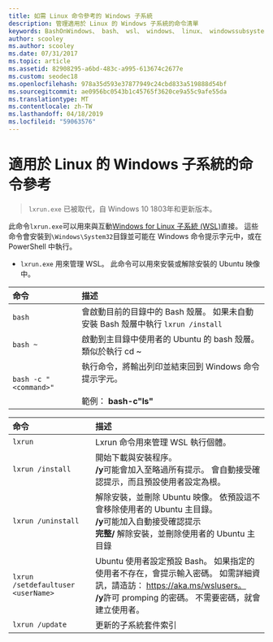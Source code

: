 ```yaml
---
title: 如需 Linux 命令參考的 Windows 子系統
description: 管理適用於 Linux 的 Windows 子系統的命令清單
keywords: BashOnWindows、 bash、 wsl、 windows、 linux、 windowssubsystem、 ubuntu 的 windows 子系統
author: scooley
ms.author: scooley
ms.date: 07/31/2017
ms.topic: article
ms.assetid: 82908295-a6bd-483c-a995-613674c2677e
ms.custom: seodec18
ms.openlocfilehash: 978a35d593e37877949c24cbd833a519888d54bf
ms.sourcegitcommit: ae0956bc0543b1c45765f3620ce9a55c9afe55da
ms.translationtype: MT
ms.contentlocale: zh-TW
ms.lasthandoff: 04/18/2019
ms.locfileid: "59063576"
---
```

# <a name="command-reference-for-windows-subsystem-for-linux"></a>適用於 Linux 的 Windows 子系統的命令參考

> `lxrun.exe` 已被取代，自 Windows 10 1803年和更新版本。

此命令`lxrun.exe`可以用來與互動[Windows for Linux 子系統 (WSL)](https://msdn.microsoft.com/en-us/commandline/wsl/faq#what-windows-subsystem-for-linux-wsl-)直接。  這些命令會安裝到`\Windows\System32`目錄並可能在 Windows 命令提示字元中，或在 PowerShell 中執行。

* `lxrun.exe` 用來管理 WSL。  此命令可以用來安裝或解除安裝的 Ubuntu 映像中。


| 命令                     | 描述                     |
|:----------------------------|:---------------------------|
| `bash`                      | 會啟動目前的目錄中的 Bash 殼層。  如果未自動安裝 Bash 殼層中執行 `lxrun /install` |
| `bash ~`                    | 啟動到主目錄中使用者的 Ubuntu 的 bash 殼層。  類似於執行 cd ~            |
| `bash -c "<command>"`       | 執行命令，將輸出列印並結束回到 Windows 命令提示字元。 <br/> <br/> 範例： **bash-c"ls"** |

<p>

| 命令                     | 描述                     |
|:----------------------------|:---------------------------|
| `lxrun`                     | Lxrun 命令用來管理 WSL 執行個體。 |
| `lxrun /install`            | 開始下載與安裝程序。 <br/> **/y**可能會加入至略過所有提示。  會自動接受確認提示，而且預設使用者設定為根。          |
| `lxrun /uninstall`          | 解除安裝，並刪除 Ubuntu 映像。  依預設這不會移除使用者的 Ubuntu 主目錄。 <br/> **/y**可能加入自動接受確認提示 <br/>**完整/** 解除安裝，並刪除使用者的 Ubuntu 主目錄         |
| `lxrun /setdefaultuser <userName>`     | Ubuntu 使用者設定預設 Bash。 如果指定的使用者不存在，會提示輸入密碼。  如需詳細資訊，請造訪： https://aka.ms/wslusers。 <br/> **/y**許可 promping 的密碼。  不需要密碼，就會建立使用者。|
| `lxrun /update`            | 更新的子系統套件索引          |
